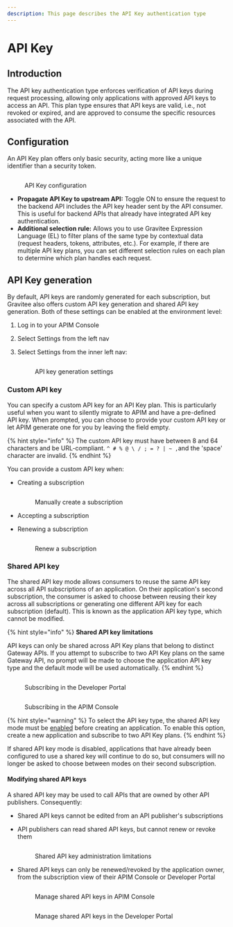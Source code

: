 ```yaml
---
description: This page describes the API Key authentication type
---
```


# API Key

## Introduction

The API key authentication type enforces verification of API keys during request processing, allowing only applications with approved API keys to access an API. This plan type ensures that API keys are valid, i.e., not revoked or expired, and are approved to consume the specific resources associated with the API.

## Configuration

An API Key plan offers only basic security, acting more like a unique identifier than a security token.&#x20;

<figure><img src="../../../.gitbook/assets/plan_api key.png" alt=""><figcaption><p>API Key configuration</p></figcaption></figure>

* **Propagate API Key to upstream API:** Toggle ON to ensure the request to the backend API includes the API key header sent by the API consumer. This is useful for backend APIs that already have integrated API key authentication.
* **Additional selection rule:** Allows you to use Gravitee Expression Language (EL) to filter plans of the same type by contextual data (request headers, tokens, attributes, etc.). For example, if there are multiple API key plans, you can set different selection rules on each plan to determine which plan handles each request.

## **API Key generation**

By default, API keys are randomly generated for each subscription, but Gravitee also offers custom API key generation and shared API key generation. Both of these settings can be enabled at the environment level:

1. Log in to your APIM Console
2. Select Settings from the left nav
3.  Select Settings from the inner left nav:&#x20;

    <figure><img src="../../../.gitbook/assets/plan_key generation.png" alt=""><figcaption><p>API key generation settings</p></figcaption></figure>

### Custom API key

You can specify a custom API key for an API Key plan. This is particularly useful when you want to silently migrate to APIM and have a pre-defined API key. When prompted, you can choose to provide your custom API key or let APIM generate one for you by leaving the field empty.

{% hint style="info" %}
The custom API key must have between 8 and 64 characters and be URL-compliant. `^ # % @ \ / ; = ? | ~ ,`and the 'space' character are invalid.
{% endhint %}

You can provide a custom API key when:

*   Creating a subscription&#x20;

    <figure><img src="../../../.gitbook/assets/plan_create subscription.png" alt=""><figcaption><p>Manually create a subscription</p></figcaption></figure>
* Accepting a subscription
*   Renewing a subscription&#x20;

    <figure><img src="../../../.gitbook/assets/plan_renew api key.png" alt=""><figcaption><p>Renew a subscription</p></figcaption></figure>

### Shared API key

The shared API key mode allows consumers to reuse the same API key across all API subscriptions of an application. On their application's second subscription, the consumer is asked to choose between reusing their key across all subscriptions or generating one different API key for each subscription (default). This is known as the application API key type, which cannot be modified.

{% hint style="info" %}
**Shared API key limitations**

API keys can only be shared across API Key plans that belong to distinct Gateway APIs. If you attempt to subscribe to two API Key plans on the same Gateway API, no prompt will be made to choose the application API key type and the default mode will be used automatically.
{% endhint %}

<figure><img src="https://docs.gravitee.io/images/apim/3.x/api-publisher-guide/plans-subscriptions/shared-api-key-2-portal.png" alt=""><figcaption><p>Subscribing in the Developer Portal</p></figcaption></figure>

<figure><img src="../../../.gitbook/assets/Screen Shot 2023-03-16 at 11.44.51 AM.png" alt=""><figcaption><p>Subscribing in the APIM Console</p></figcaption></figure>

{% hint style="warning" %}
To select the API key type, the shared API key mode must be [enabled](api-key.md#api-key-plan) before creating an application. To enable this option, create a new application and subscribe to two API Key plans.
{% endhint %}

If shared API key mode is disabled, applications that have already been configured to use a shared key will continue to do so, but consumers will no longer be asked to choose between modes on their second subscription.

#### Modifying shared API keys

A shared API key may be used to call APIs that are owned by other API publishers. Consequently:

* Shared API keys cannot be edited from an API publisher's subscriptions
*   API publishers can read shared API keys, but cannot renew or revoke them&#x20;

    <figure><img src="../../../.gitbook/assets/shared-api-key-3.png" alt=""><figcaption><p>Shared API key administration limitations</p></figcaption></figure>


*   Shared API keys can only be renewed/revoked by the application owner, from the subscription view of their APIM Console or Developer Portal&#x20;

    <figure><img src="../../../.gitbook/assets/shared-api-key-4.png" alt=""><figcaption><p>Manage shared API keys in APIM Console</p></figcaption></figure>

    <figure><img src="../../../.gitbook/assets/shared-api-key-4-portal.png" alt=""><figcaption><p>Manage shared API keys in the Developer Portal</p></figcaption></figure>
